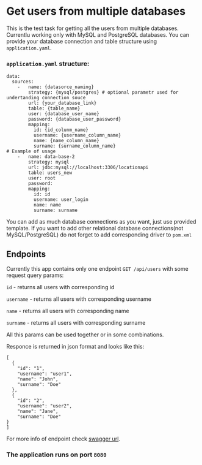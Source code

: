 # Get users from multiple databases

This is the test task for getting all the users from multiple databases. Currentlu working only with MySQL and PostgreSQL databases.
You can provide your database connection and table structure using ```application.yaml```.

### ```application.yaml``` structure:

```
data:
  sources:
    -   name: {datasorce_naming}
        strategy: {mysql/postgres} # optional parametr used for undertanding connection souce
        url: {your_database_link}
        table: {table_name}
        user: {database_user_name}
        password: {database_user_password}
        mapping:
          id: {id_colunm_name}
          username: {username_column_name}
          name: {name_column_name}
          surname: {surname_column_name}
# Example of usage 
    -   name: data-base-2
        strategy: mysql
        url: jdbc:mysql://localhost:3306/locationapi
        table: users_new
        user: root
        password:
        mapping:
          id: id
          username: user_login
          name: name
          surname: surname
```
You can add as much database connections as you want, just use provided template.
If you want to add other relational database connections(not MySQL/PostgreSQL) do not forget to add corresponding driver to ```pom.xml```

## Endpoints

Currently this app contains only one endpoint ```GET /api/users``` with some request query params:

```id``` - returns all users with corresponding id

```username``` - returns all users with corresponding username

```name``` - returns all users with corresponding name

```surname``` - returns all users with corresponding surname

All this params can be used together or in some combinations. 

Responce is returned in json format and looks like this:

``` 
[
  {
    "id": "1",
    "username": "user1",
    "name": "John",
    "surname": "Doe"
  },
  {
    "id": "2",
    "username": "user2",
    "name": "Jane",
    "surname": "Doe"
}
] 
```

For more info of endpoint check [swagger url](http://localhost:8080/swagger-ui/index.html).

### The application runs on port ```8080```
